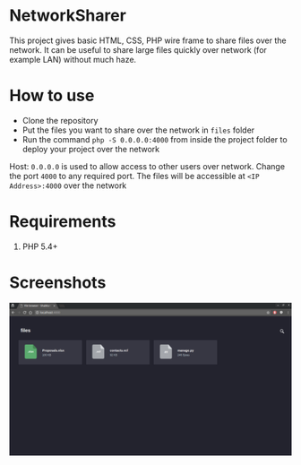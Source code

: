 # NetworkSharer
This project gives basic HTML, CSS, PHP wire frame to share files over the network. It can be useful to share large files quickly over network (for example LAN) without much haze.

# How to use


  - Clone the repository
  - Put the files you want to share over the network in `files` folder
  - Run the command `php -S 0.0.0.0:4000` from inside the project folder to deploy your project over the network
  
Host: `0.0.0.0` is used to allow access to other users over network. Change the port `4000` to any required port.
The files will be accessible at `<IP Address>:4000` over the network

# Requirements
1. PHP 5.4+

# Screenshots

![Alt text](/assets/img/ss.png?raw=true "Screenshot File Browser")